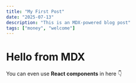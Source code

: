 ```yaml
---
title: "My First Post"
date: "2025-07-13"
description: "This is an MDX-powered blog post"
tags: ["money", "welcome"]
---
```


# Hello from MDX

You can even use **React components** in here 👇

<Counter />
